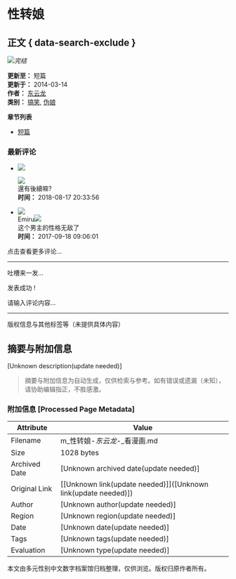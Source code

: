 # 性转娘

## 正文 { data-search-exclude }


![](//cf.mhgui.com/cpic/m/12478.jpg)_完结_

**更新至：** 短篇  
**更新于：** 2014-03-14  
**作者：** [东云龙](http://your.source.link/author/3618/ "东云龙")  
**类别：** [搞笑](http://your.source.link/list/gaoxiao/ "搞笑"), [伪娘](http://your.source.link/list/weiniang/ "伪娘")  

**章节列表**  
- [短篇](http://your.source.link/comic/12478/125167.html)

### 最新评论
- ![](https://cf.mhgui.com/images/default.png)
    
    ![](https://cf.mhgui.com/images/mobile/sex_1.png)  
    還有後續嘛?  
    **时间：** 2018-08-17 20:33:56  

- ![](http://sucimg.itc.cn/avatarimg/545497573_1481113552402_c55)  
    Emiru![](https://cf.mhgui.com/images/mobile/sex_1.png)  
    这个男主的性格无敌了  
    **时间：** 2017-09-18 09:06:01  

点击查看更多评论...  

---

吐槽来一发...

发表成功 !

请输入评论内容...

--- 

版权信息与其他标签等（未提供具体内容）
<!-- tcd_original_link https://m.manhuagui.com/comic/12478/ -->


## 摘要与附加信息

<!-- tcd_abstract -->
[Unknown description(update needed)]
<!-- tcd_abstract_end -->

> 摘要与附加信息为自动生成，仅供检索与参考。如有错误或遗漏（未知），请协助编辑指正，不胜感激。

### 附加信息 [Processed Page Metadata]

| Attribute       | Value                                  |
|-----------------|----------------------------------------|
| Filename        | m_性转娘-_东云龙_-_看漫画.md                             |
| Size            | 1028 bytes                           |
| Archived Date   | [Unknown archived date(update needed)]                             |
| Original Link   | [[Unknown link(update needed)]]([Unknown link(update needed)])                       |
| Author          | [Unknown author(update needed)]                               |
| Region          | [Unknown region(update needed)]                               |
| Date            | [Unknown date(update needed)]                                 |
| Tags            | [Unknown tags(update needed)]                                 |
| Evaluation            | [Unknown type(update needed)]                                 |
<!-- tcd_table_end -->

本文由多元性别中文数字档案馆归档整理，仅供浏览。版权归原作者所有。

